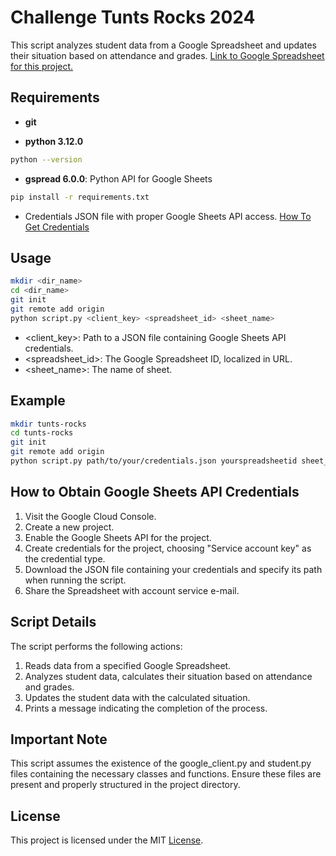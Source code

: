 # Challenge Tunts Rocks 2024

This script analyzes student data from a Google Spreadsheet and updates their situation based on attendance and grades.
[Link to Google Spreadsheet for this project.](https://docs.google.com/spreadsheets/d/1guQdTjGwhKVkvHQ8Tp4AKztrAkngcWPYX1EiC0E8bpI/edit#gid=0)

## Requirements

- **git**

- **python 3.12.0**

```bash
python --version
```

- **gspread 6.0.0**: Python API for Google Sheets

```bash
pip install -r requirements.txt
```

- Credentials JSON file with proper Google Sheets API access. [How To Get Credentials](#how-to-obtain-google-sheets-api-credentials)

## Usage

```bash
mkdir <dir_name>
cd <dir_name>
git init
git remote add origin
python script.py <client_key> <spreadsheet_id> <sheet_name>
```

* <client_key>: Path to a JSON file containing Google Sheets API credentials.
* <spreadsheet_id>: The Google Spreadsheet ID, localized in URL.
* <sheet_name>: The name of sheet.

## Example

```bash
mkdir tunts-rocks
cd tunts-rocks
git init
git remote add origin
python script.py path/to/your/credentials.json yourspreadsheetid sheet_name
```
## How to Obtain Google Sheets API Credentials

1. Visit the Google Cloud Console.
2. Create a new project.
3. Enable the Google Sheets API for the project.
4. Create credentials for the project, choosing "Service account key" as the credential type.
5. Download the JSON file containing your credentials and specify its path when running the script.
6. Share the Spreadsheet with account service e-mail.

## Script Details

The script performs the following actions:

1. Reads data from a specified Google Spreadsheet.
2. Analyzes student data, calculates their situation based on attendance and grades.
3. Updates the student data with the calculated situation.
4. Prints a message indicating the completion of the process.

## Important Note

This script assumes the existence of the google_client.py and student.py files containing the necessary classes and functions. Ensure these files are present and properly structured in the project directory.

## License

This project is licensed under the MIT [License](LICENSE).
